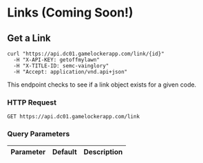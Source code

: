 # Links (Coming Soon!)

## Get a Link

```shell
curl "https://api.dc01.gamelockerapp.com/link/{id}"
  -H "X-API-KEY: getoffmylawn"
  -H "X-TITLE-ID: semc-vainglory"
  -H "Accept: application/vnd.api+json"
```

This endpoint checks to see if a link object exists for a given code.

### HTTP Request

`GET https://api.dc01.gamelockerapp.com/link`

### Query Parameters

Parameter | Default | Description
--------- | ------- | -----------
